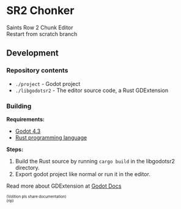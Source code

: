 # SR2 Chonker
Saints Row 2 Chunk Editor  
Restart from scratch branch

## Development

### Repository contents
- `./project` - Godot project
- `./libgodotsr2` - The editor source code, a Rust GDExtension

### Building

**Requirements:**  
- [Godot 4.3](https://godotengine.org/)
- [Rust programming language](https://www.rust-lang.org/)

**Steps:**  
1. Build the Rust source by running `cargo build` in the libgodotsr2 directory.
2. Export godot project like normal or run it in the editor.

Read more about GDExtension at [Godot Docs](https://docs.godotengine.org/en/stable/tutorials/scripting/gdextension/what_is_gdextension.html)

<sub><sup>(Volition pls share documentation)</sup></sub>  
<sub><sup>(rip)</sup></sub>
